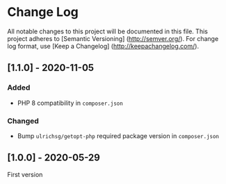 # Change Log
All notable changes to this project will be documented in this file.
This project adheres to [Semantic Versioning] (http://semver.org/).
For change log format, use [Keep a Changelog] (http://keepachangelog.com/).

## [1.1.0] - 2020-11-05
### Added
- PHP 8 compatibility in `composer.json`

### Changed
- Bump `ulrichsg/getopt-php` required package version in `composer.json`

## [1.0.0] - 2020-05-29
First version